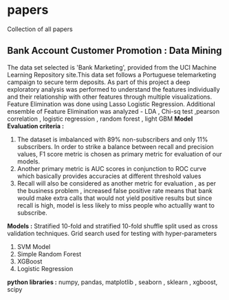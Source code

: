 # papers
Collection of all papers

## Bank Account Customer Promotion : Data Mining 

The data set selected is 'Bank Marketing', provided from the UCI Machine Learning Repository site.This data set follows a Portuguese telemarketing campaign to secure term deposits. As part of this project a deep exploratory analysis was performed to understand the features individually and their relationship with other features through multiple visualizations.
Feature Elimination was done using Lasso Logistic Regression. 
Additional ensemble of Feature Elimination was analyzed - LDA , Chi-sq test ,pearson correlation , logistic regression , random forest  , light GBM
**Model Evaluation criteria :**
1. The dataset is imbalanced with 89% non-subscribers and only 11% subscribers. In order to strike a balance between recall and precision values, F1 score metric is chosen as primary metric for evaluation of our models. 
2. Another primary metric is AUC scores in conjunction to ROC curve which basically provides accuracies at different threshold values
3. Recall will also be considered as another metric for evaluation , as per the business problem , increased false positive rate means that bank would make extra calls that would not yield positive results but since recall is high, model is less likely to miss people who actuallly want to subscribe. 

**Models :**
Stratified 10-fold and stratified 10-fold shuffle split used as cross validation techniques.
Grid search used for testing with hyper-parameters
1. SVM Model
2. Simple Random Forest 
3. XGBoost
4. Logistic Regression

**python libraries :** numpy, pandas, matplotlib , seaborn , sklearn , xgboost, scipy 



